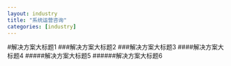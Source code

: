 ```yaml
---
layout: industry
title: "系统运营咨询"
categories: [industry]
---
```


#解决方案大标题1
###解决方案大标题2
###解决方案大标题3
####解决方案大标题4
#####解决方案大标题5
######解决方案大标题6